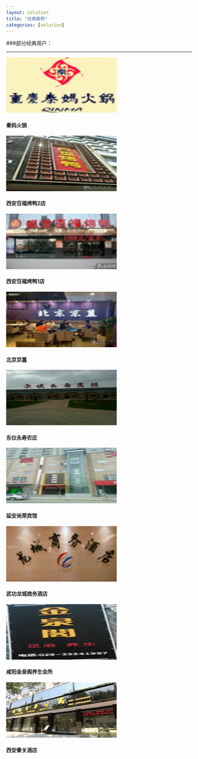 ```yaml
---
layout: solution
title: "经典案例"
categories: [solution]
---
```

###部分经典用户：
<hr/>
<div class="row">
	<div class="col-md-3">
		<div class="thumbnail">
		    <img class="lazy" src="/static/images/khal01.jpg" width="300" height="150" alt="LESSCSS">
		    <div class="caption">
		      	<h4> 
		        	秦妈火锅
		      	</h4>
		    </div>
		</div>
	</div>
	<div class="col-md-3">
		<div class="thumbnail">
		    <img class="lazy" src="/static/images/khal02.jpg" width="300" height="150" alt="LESSCSS">
		    <div class="caption">
		      	<h4> 
		        	西安百福烤鸭2店
		      	</h4>
		    </div>
		</div>
	</div>
	<div class="col-md-3">
		<div class="thumbnail">
		    <img class="lazy" src="/static/images/khal03.jpg" width="300" height="150" alt="LESSCSS">
		    <div class="caption">
		      	<h4> 
		        	西安百福烤鸭1店
		      	</h4>
		    </div>
		</div>
	</div>
	<div class="col-md-3">
		<div class="thumbnail">
		    <img class="lazy" src="/static/images/khal04.jpg" width="300" height="150" alt="LESSCSS">
		    <div class="caption">
		      	<h4> 
		        	北京京簋
		      	</h4>
		    </div>
		</div>
	</div>
	<div class="col-md-3">
		<div class="thumbnail">
		    <img class="lazy" src="/static/images/khal05.jpg" width="300" height="150" alt="LESSCSS">
		    <div class="caption">
		      	<h4> 
		        	东仪永寿农庄
		      	</h4>
		    </div>
		</div>
	</div>
	<div class="col-md-3">
		<div class="thumbnail">
		    <img class="lazy" src="/static/images/khal06.jpg" width="300" height="150" alt="LESSCSS">
		    <div class="caption">
		      	<h4> 
		        	延安尚荣宾馆
		      	</h4>
		    </div>
		</div>
	</div>
	<div class="col-md-3">
		<div class="thumbnail">
		    <img class="lazy" src="/static/images/wglcjd.jpg" width="300" height="150" alt="LESSCSS">
		    <div class="caption">
		      	<h4> 
		        	武功龙城商务酒店
		      	</h4>
		    </div>
		</div>
	</div>
	<div class="col-md-3">
		<div class="thumbnail">
		    <img class="lazy" src="/static/images/xyjqg.jpg" width="300" height="150" alt="LESSCSS">
		    <div class="caption">
		      	<h4> 
		        	咸阳金泉阁养生会所
		      	</h4>
		    </div>
		</div>
	</div>
	<div class="col-md-3">
		<div class="thumbnail">
		    <img class="lazy" src="/static/images/qgjd.jpg" width="300" height="150" alt="LESSCSS">
		    <div class="caption">
		      	<h4> 
		        	西安秦关酒店
		      	</h4>
		    </div>
		</div>
	</div>
</div>